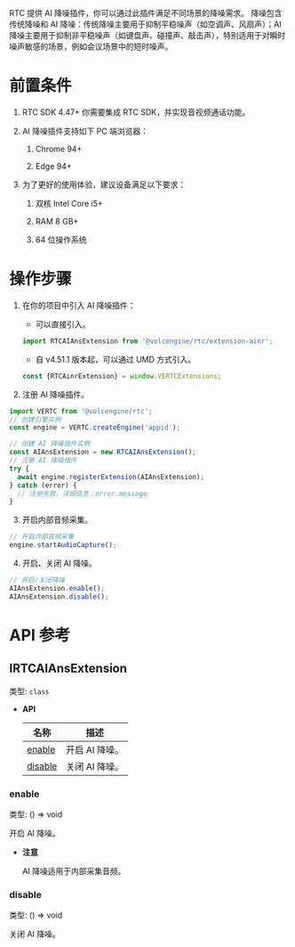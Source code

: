 RTC 提供 AI 降噪插件，你可以通过此插件满足不同场景的降噪需求。
降噪包含传统降噪和 AI 降噪：传统降噪主要用于抑制平稳噪声（如空调声、风扇声）；AI 降噪主要用于抑制非平稳噪声（如键盘声、碰撞声、敲击声），特别适用于对瞬时噪声敏感的场景，例如会议场景中的短时噪声。

# **前置条件**

1. RTC SDK 4.47+ 你需要集成 RTC SDK，并实现音视频通话功能。
	
2. AI 降噪插件支持如下 PC 端浏览器：
	1. Chrome 94+
		
	2. Edge 94+
		
3. 为了更好的使用体验，建议设备满足以下要求：
	1. 双核 Intel Core i5+
		
	2. RAM 8 GB+
		
	3. 64 位操作系统
		

# 操作步骤

1. 在你的项目中引入 AI 降噪插件：

   - 可以直接引入。
   ```typescript
   import RTCAIAnsExtension from '@volcengine/rtc/extension-ainr';
   ```

   - 自 v4.51.1 版本起，可以通过 UMD 方式引入。
   ```typescript
   const {RTCAinrExtension} = window.VERTCExtensions;
   ```

2. 注册 AI 降噪插件。
	

```typescript
import VERTC from '@volcengine/rtc';
// 创建引擎实例
const engine = VERTC.createEngine('appid');

// 创建 AI 降噪插件实例
const AIAnsExtension = new RTCAIAnsExtension();
// 注册 AI 降噪插件
try {
  await engine.registerExtension(AIAnsExtension);
} catch (error) {
  // 注册失败，详细信息：error.message
}
```

3. 开启内部音频采集。
	

```typescript
// 开启内部音频采集
engine.startAudioCapture();
```

4. 开启、关闭 AI 降噪。
	

```typescript
// 开启/关闭降噪
AIAnsExtension.enable();
AIAnsExtension.disable();
```

# API 参考

## IRTCAIAnsExtension
 
类型: `class`
 
- **API**
 
  | 名称 | 描述 |
  | -- | -- |
  | [enable](#enable) | 开启 AI 降噪。 |
  | [disable](#disable) | 关闭 AI 降噪。 |

 
### enable
 
类型: () =\> void
 
开启 AI 降噪。
 
- **注意**
 
  AI 降噪适用于内部采集音频。
 
### disable
 
类型: () =\> void
 
关闭 AI 降噪。